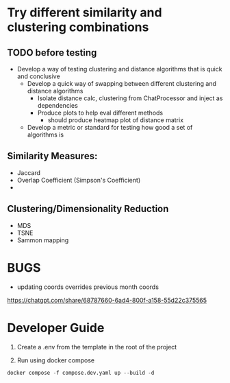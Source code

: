 # Try different similarity and clustering combinations
## TODO before testing
- Develop a way of testing clustering and distance algorithms that is quick and conclusive
  - Develop a quick way of swapping between different clustering and distance algorithms
    - Isolate distance calc, clustering from ChatProcessor and inject as dependencies
    - Produce plots to help eval different methods
      - should produce heatmap plot of distance matrix
  - Develop a metric or standard for testing how good a set of algorithms is


## Similarity Measures:
- Jaccard
- Overlap Coefficient (Simpson's Coefficient)
- 

## Clustering/Dimensionality Reduction
- MDS 
- TSNE
- Sammon mapping


# BUGS
- updating coords overrides previous month coords 


https://chatgpt.com/share/68787660-6ad4-800f-a158-55d22c375565
# Developer Guide

1. Create a .env from the template in the root of the project

2. Run using docker compose
```
docker compose -f compose.dev.yaml up --build -d
```
